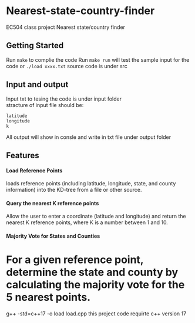 # Nearest-state-country-finder
EC504 class project Nearest state/country finder

## Getting Started
Run `make` to complie the code
Run `make run` will test the sample input for the code
or `./load xxxx.txt`
source code is under src
## Input and output
Input txt to tesing the code is under input folder</br>
stracture of input file should be:
```
latitude
longitude
k
```
All output will show in consle and write in txt file under output folder
## Features
#### Load Reference Points
loads reference points (including latitude, longitude, state, and county information) 
into the KD-tree from a file or other source.

#### Query the nearest K reference points
Allow the user to enter a coordinate (latitude and longitude) 
and return the nearest K reference points, where K is a number between 1 and 10.

#### Majority Vote for States and Counties
For a given reference point, determine the state 
and county by calculating the majority vote for the 5 nearest points.
=======
g++ -std=c++17 -o load load.cpp
this project code requirte c++ version 17
